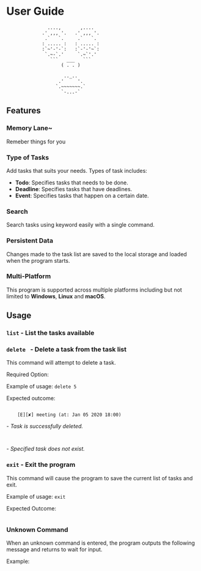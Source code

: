 # User Guide

```
               ....,       ,....
             .' ,,, '.   .' ,,, '.
              .`   `.     .`   `.
             : ..... :   : ..... :
             :`~'-'-`:   :`-'-'~`:
              `.~-`.'     `.~`'.'
                ```   ___   ```
                    ( . . )

                     .._..
                   .'     '.
                  `.~~~~~~~.`
                    `-...-`
```
## Features 
### Memory Lane~
Remeber things for you

### Type of Tasks
Add tasks that suits your needs. Types of task includes:
- **Todo**: Specifies tasks that needs to be done.
- **Deadline**: Specifies tasks that have deadlines.
- **Event**: Specifies tasks that happen on a certain date.

### Search
Search tasks using keyword easily with a single command.

### Persistent Data
Changes made to the task list are saved to the local storage and loaded when the program starts.

### Multi-Platform
This program is supported across multiple platforms including but not limited to **Windows**, **Linux** and **macOS**.

## Usage
### `list` - List the tasks available

### `delete ` - Delete a task from the task list

This command will attempt to delete a task.

Required Option:


Example of usage: 
`delete 5`

Expected outcome:
```

	[E][✘] meeting (at: Jan 05 2020 18:00)
```
*- Task is successfully deleted.*
```

```
```

```
*- Specified task does not exist.*


### `exit` - Exit the program

This command will cause the program to save the current list of tasks and exit.

Example of usage: 
`exit`

Expected Outcome:
```

```

### Unknown Command
When an unknown command is entered, the program outputs the following message and returns to wait for input.

Example:

